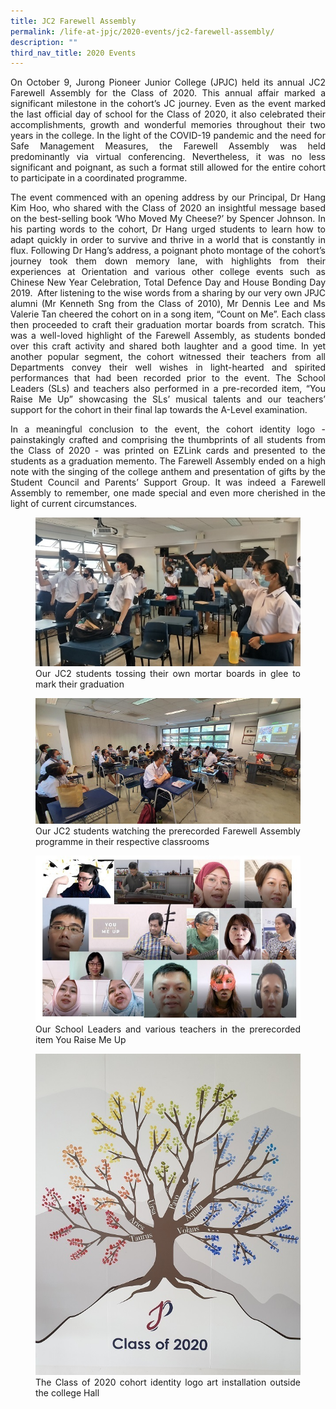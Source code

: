 ```yaml
---
title: JC2 Farewell Assembly
permalink: /life-at-jpjc/2020-events/jc2-farewell-assembly/
description: ""
third_nav_title: 2020 Events
---
```

<div align=justify>
<p>
On October 9, Jurong Pioneer Junior College (JPJC) held its annual JC2 Farewell Assembly for the Class of 2020. This annual affair marked a significant milestone in the cohort’s JC journey. Even as the event marked the last official day of school for the Class of 2020, it also celebrated their accomplishments, growth and wonderful memories throughout their two years in the college. In the light of the COVID-19 pandemic and the need for Safe Management Measures, the Farewell Assembly was held predominantly via virtual conferencing. Nevertheless, it was no less significant and poignant, as such a format still allowed for the entire cohort to participate in a coordinated programme.</p>

<p>
The event commenced with an opening address by our Principal, Dr Hang Kim Hoo, who shared with the Class of 2020 an insightful message based on the best-selling book ‘Who Moved My Cheese?’ by Spencer Johnson. In his parting words to the cohort, Dr Hang urged students to learn how to adapt quickly in order to survive and thrive in a world that is constantly in flux. Following Dr Hang’s address, a poignant photo montage of the cohort’s journey took them down memory lane, with highlights from their experiences at Orientation and various other college events such as Chinese New Year Celebration, Total Defence Day and House Bonding Day 2019.  After listening to the wise words from a sharing by our very own JPJC alumni (Mr Kenneth Sng from the Class of 2010), Mr Dennis Lee and Ms Valerie Tan cheered the cohort on in a song item, “Count on Me”. Each class then proceeded to craft their graduation mortar boards from scratch. This was a well-loved highlight of the Farewell Assembly, as students bonded over this craft activity and shared both laughter and a good time. In yet another popular segment, the cohort witnessed their teachers from all Departments convey their well wishes in light-hearted and spirited performances that had been recorded prior to the event. The School Leaders (SLs) and teachers also performed in a pre-recorded item, “You Raise Me Up” showcasing the SLs’ musical talents and our teachers’ support for the cohort in their final lap towards the A-Level examination.</p>

<p>
In a meaningful conclusion to the event, the cohort identity logo - painstakingly crafted and comprising the thumbprints of all students from the Class of 2020 - was printed on EZLink cards and presented to the students as a graduation memento. The Farewell Assembly ended on a high note with the singing of the college anthem and presentation of gifts by the Student Council and Parents’ Support Group. It was indeed a Farewell Assembly to remember, one made special and even more cherished in the light of current circumstances.</p>

<figure>
<img src="/images/jc2farewellassembly1.jpg">
<figcaption>Our JC2 students tossing their own mortar boards in glee to mark their graduation</figcaption>
</figure>

<figure>
<img src="/images/jc2farewellassembly2.jpg">
<figcaption>Our JC2 students watching the prerecorded Farewell Assembly programme in their respective classrooms</figcaption>
</figure>

<figure>
<img src="/images/jc2farewellassembly3.jpg">
<figcaption>Our School Leaders and various teachers in the prerecorded item You Raise Me Up</figcaption>
</figure>

<figure>
<img src="/images/jc2farewellassembly4.jpg">
<figcaption>The Class of 2020 cohort identity logo art installation outside the college Hall</figcaption>
</figure>